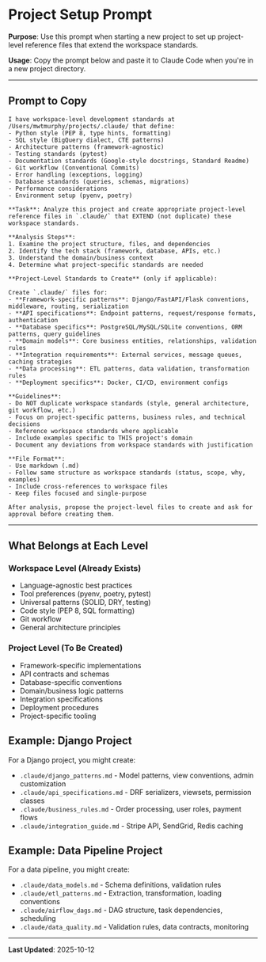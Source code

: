 # Project Setup Prompt

**Purpose**: Use this prompt when starting a new project to set up project-level reference files that extend the workspace standards.

**Usage**: Copy the prompt below and paste it to Claude Code when you're in a new project directory.

---

## Prompt to Copy

```
I have workspace-level development standards at /Users/mwtmurphy/projects/.claude/ that define:
- Python style (PEP 8, type hints, formatting)
- SQL style (BigQuery dialect, CTE patterns)
- Architecture patterns (framework-agnostic)
- Testing standards (pytest)
- Documentation standards (Google-style docstrings, Standard Readme)
- Git workflow (Conventional Commits)
- Error handling (exceptions, logging)
- Database standards (queries, schemas, migrations)
- Performance considerations
- Environment setup (pyenv, poetry)

**Task**: Analyze this project and create appropriate project-level reference files in `.claude/` that EXTEND (not duplicate) these workspace standards.

**Analysis Steps**:
1. Examine the project structure, files, and dependencies
2. Identify the tech stack (framework, database, APIs, etc.)
3. Understand the domain/business context
4. Determine what project-specific standards are needed

**Project-Level Standards to Create** (only if applicable):

Create `.claude/` files for:
- **Framework-specific patterns**: Django/FastAPI/Flask conventions, middleware, routing, serialization
- **API specifications**: Endpoint patterns, request/response formats, authentication
- **Database specifics**: PostgreSQL/MySQL/SQLite conventions, ORM patterns, query guidelines
- **Domain models**: Core business entities, relationships, validation rules
- **Integration requirements**: External services, message queues, caching strategies
- **Data processing**: ETL patterns, data validation, transformation rules
- **Deployment specifics**: Docker, CI/CD, environment configs

**Guidelines**:
- Do NOT duplicate workspace standards (style, general architecture, git workflow, etc.)
- Focus on project-specific patterns, business rules, and technical decisions
- Reference workspace standards where applicable
- Include examples specific to THIS project's domain
- Document any deviations from workspace standards with justification

**File Format**:
- Use markdown (.md)
- Follow same structure as workspace standards (status, scope, why, examples)
- Include cross-references to workspace files
- Keep files focused and single-purpose

After analysis, propose the project-level files to create and ask for approval before creating them.
```

---

## What Belongs at Each Level

### Workspace Level (Already Exists)
- Language-agnostic best practices
- Tool preferences (pyenv, poetry, pytest)
- Universal patterns (SOLID, DRY, testing)
- Code style (PEP 8, SQL formatting)
- Git workflow
- General architecture principles

### Project Level (To Be Created)
- Framework-specific implementations
- API contracts and schemas
- Database-specific conventions
- Domain/business logic patterns
- Integration specifications
- Deployment procedures
- Project-specific tooling

## Example: Django Project

For a Django project, you might create:
- `.claude/django_patterns.md` - Model patterns, view conventions, admin customization
- `.claude/api_specifications.md` - DRF serializers, viewsets, permission classes
- `.claude/business_rules.md` - Order processing, user roles, payment flows
- `.claude/integration_guide.md` - Stripe API, SendGrid, Redis caching

## Example: Data Pipeline Project

For a data pipeline, you might create:
- `.claude/data_models.md` - Schema definitions, validation rules
- `.claude/etl_patterns.md` - Extraction, transformation, loading conventions
- `.claude/airflow_dags.md` - DAG structure, task dependencies, scheduling
- `.claude/data_quality.md` - Validation rules, data contracts, monitoring

---

**Last Updated**: 2025-10-12
